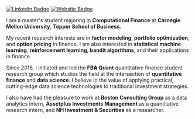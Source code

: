 [![Linkedin Badge](https://img.shields.io/badge/-LinkedIn-blue?style=flat-square&logo=Linkedin&logoColor=white&link=https://www.linkedin.com/in/seong-yun-byeon-8183a8113/)](https://www.linkedin.com/in/jungoh-john-kook-2702b11a8/) [![Website Badge](https://img.shields.io/badge/FBA_Quant-black?style=flat-square&link=https://fbaquant.com)](https://fbaquant.com)


I am a master's student majoring in __Computational Finance__ at __Carnegie Mellon University__, __Tepper School of Business__. 

My recent research interests are in __factor modeling__, __portfolio optimization__, and __option pricing__ in finance. I am also interested in __statistical machine learning__, __reinforcement learning__, __bandit algorithms__, and their applications in finance.

Since 2016, I initiated and led the __FBA Quant__ quantitative finance student research group which studies the field at the intersection of __quantitative finance__ and __data science__. I believe in the value of applying practical, cutting-edge data science technologies to traditional investment strategies.

I also have had the pleasure to work at __Boston Consulting Group__ as a data analytics intern, __Assetplus Investments Management__ as a quantitative research intern, and __NH Investment & Securities__ as a researcher.
